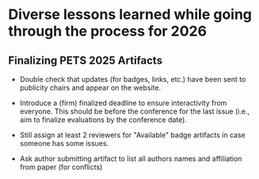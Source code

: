 # Diverse lessons learned while going through the process for 2026

## Finalizing PETS 2025 Artifacts

- Double check that updates (for badges, links, etc.) have been sent to
  publicity chairs and appear on the website.

- Introduce a (firm) finalized deadline to ensure interactivity from everyone.
  This should be before the conference for the last issue (i.e., aim to finalize
  evaluations by the conference date).

- Still assign at least 2 reviewers for "Available" badge artifacts in case
  someone has some issues.

- Ask author submitting artifact to list all authors names and affiliation from
  paper (for conflicts)

